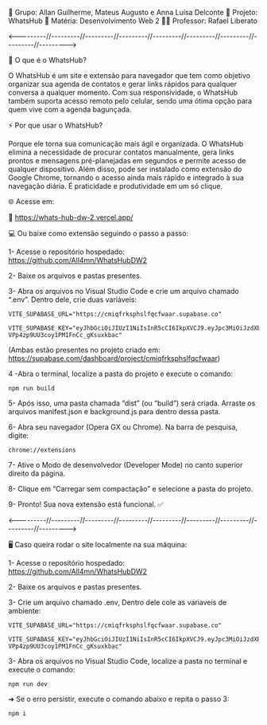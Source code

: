👥 Grupo: Allan Guilherme, Mateus Augusto e Anna Luísa Delconte
🚀 Projeto: WhatsHub
📖 Matéria: Desenvolvimento Web 2
👨‍🏫 Professor: Rafael Liberato

<---------//---------//---------//---------//---------//---------//---------//---------//--------->

🧭 O que é o WhatsHub?

O WhatsHub é um site e extensão para navegador que tem como objetivo organizar sua agenda de contatos e gerar links rápidos para qualquer conversa a qualquer momento.
Com sua responsividade, o WhatsHub também suporta acesso remoto pelo celular, sendo uma ótima opção para quem vive com a agenda bagunçada.

⚡ Por que usar o WhatsHub?

Porque ele torna sua comunicação mais ágil e organizada.
O WhatsHub elimina a necessidade de procurar contatos manualmente, gera links prontos e mensagens pré-planejadas em segundos e permite acesso de qualquer dispositivo.
Além disso, pode ser instalado como extensão do Google Chrome, tornando o acesso ainda mais rápido e integrado à sua navegação diária.
É praticidade e produtividade em um só clique.

🌐 Acesse em:

🔗 https://whats-hub-dw-2.vercel.app/

💻 Ou baixe como extensão seguindo o passo a passo:

1- Acesse o repositório hospedado: https://github.com/All4mn/WhatsHubDW2

2- Baixe os arquivos e pastas presentes.

3- Abra os arquivos no Visual Studio Code e crie um arquivo chamado “.env”. Dentro dele, crie duas variáveis:

    VITE_SUPABASE_URL="https://cmiqfrksphslfqcfwaar.supabase.co"

    VITE_SUPABASE_KEY="eyJhbGciOiJIUzI1NiIsInR5cCI6IkpXVCJ9.eyJpc3MiOiJzdXBhYmFzZSIsInJlZiI6ImNtaXFmcmtzcGhzbGZxY2Z3YWFyIiwicm9sZSI6ImFub24iLCJpYXQiOjE3NTc5NTkxNDQsImV4cCI6MjA3MzUzNTE0NH0.ZTFyBe2NEP9-VPp4zp9UU3coy1PM1FnCc_gKsuxkbac"


(Ambas estão presentes no projeto criado em: https://supabase.com/dashboard/project/cmiqfrksphslfqcfwaar)

4 -Abra o terminal, localize a pasta do projeto e execute o comando:

    npm run build


5- Após isso, uma pasta chamada “dist” (ou “build”) será criada. Arraste os arquivos manifest.json e background.js para dentro dessa pasta.

6- Abra seu navegador (Opera GX ou Chrome). Na barra de pesquisa, digite:

    chrome://extensions


7- Ative o Modo de desenvolvedor (Developer Mode) no canto superior direito da página.

8- Clique em “Carregar sem compactação” e selecione a pasta do projeto.

9- Pronto! Sua nova extensão está funcional. ✅

<---------//---------//---------//---------//---------//---------//---------//---------//--------->

🖥️ Caso queira rodar o site localmente na sua máquina:

1- Acesse o repositório hospedado: https://github.com/All4mn/WhatsHubDW2

2- Baixe os arquivos e pastas presentes.

3- Crie um arquivo chamado .env, Dentro dele cole as variaveis de ambiente:

    VITE_SUPABASE_URL="https://cmiqfrksphslfqcfwaar.supabase.co"

    VITE_SUPABASE_KEY="eyJhbGciOiJIUzI1NiIsInR5cCI6IkpXVCJ9.eyJpc3MiOiJzdXBhYmFzZSIsInJlZiI6ImNtaXFmcmtzcGhzbGZxY2Z3YWFyIiwicm9sZSI6ImFub24iLCJpYXQiOjE3NTc5NTkxNDQsImV4cCI6MjA3MzUzNTE0NH0.ZTFyBe2NEP9-VPp4zp9UU3coy1PM1FnCc_gKsuxkbac"


3- Abra os arquivos no Visual Studio Code, localize a pasta no terminal e execute o comando:

    npm run dev


➜ Se o erro persistir, execute o comando abaixo e repita o passo 3:

    npm i